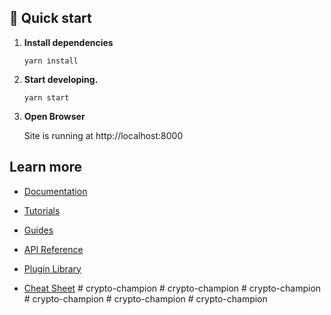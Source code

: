 ## 🚀 Quick start

1.  **Install dependencies**

    ```shell
    yarn install
    ```

2.  **Start developing.**

    ```shell
    yarn start
    ```

3.  **Open Browser**

    Site is running at http://localhost:8000

## Learn more

- [Documentation](https://www.gatsbyjs.com/docs/?utm_source=starter&utm_medium=readme&utm_campaign=minimal-starter)

- [Tutorials](https://www.gatsbyjs.com/tutorial/?utm_source=starter&utm_medium=readme&utm_campaign=minimal-starter)

- [Guides](https://www.gatsbyjs.com/tutorial/?utm_source=starter&utm_medium=readme&utm_campaign=minimal-starter)

- [API Reference](https://www.gatsbyjs.com/docs/api-reference/?utm_source=starter&utm_medium=readme&utm_campaign=minimal-starter)

- [Plugin Library](https://www.gatsbyjs.com/plugins?utm_source=starter&utm_medium=readme&utm_campaign=minimal-starter)

- [Cheat Sheet](https://www.gatsbyjs.com/docs/cheat-sheet/?utm_source=starter&utm_medium=readme&utm_campaign=minimal-starter)
#   c r y p t o - c h a m p i o n  
 #   c r y p t o - c h a m p i o n  
 #   c r y p t o - c h a m p i o n  
 #   c r y p t o - c h a m p i o n  
 #   c r y p t o - c h a m p i o n  
 #   c r y p t o - c h a m p i o n  
 